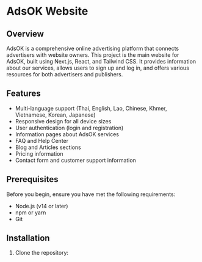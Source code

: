 # AdsOK Website

## Overview

AdsOK is a comprehensive online advertising platform that connects advertisers with website owners. This project is the main website for AdsOK, built using Next.js, React, and Tailwind CSS. It provides information about our services, allows users to sign up and log in, and offers various resources for both advertisers and publishers.

## Features

- Multi-language support (Thai, English, Lao, Chinese, Khmer, Vietnamese, Korean, Japanese)
- Responsive design for all device sizes
- User authentication (login and registration)
- Information pages about AdsOK services
- FAQ and Help Center
- Blog and Articles sections
- Pricing information
- Contact form and customer support information

## Prerequisites

Before you begin, ensure you have met the following requirements:

- Node.js (v14 or later)
- npm or yarn
- Git

## Installation

1. Clone the repository:

